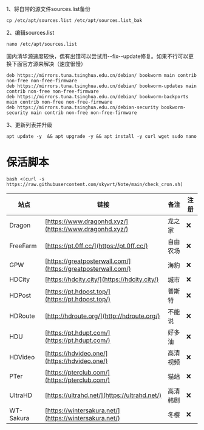 1、将自带的源文件sources.list备份
```
cp /etc/apt/sources.list /etc/apt/sources.list_bak
```

2、编辑sources.list
```
nano /etc/apt/sources.list
```

国内清华源速度较快，偶有出错可以尝试用--fix--update修复。如果不行可以更换下面官方源来解决（速度很慢）
```
deb https://mirrors.tuna.tsinghua.edu.cn/debian/ bookworm main contrib non-free non-free-firmware
deb https://mirrors.tuna.tsinghua.edu.cn/debian/ bookworm-updates main contrib non-free non-free-firmware
deb https://mirrors.tuna.tsinghua.edu.cn/debian/ bookworm-backports main contrib non-free non-free-firmware
deb https://mirrors.tuna.tsinghua.edu.cn/debian-security bookworm-security main contrib non-free non-free-firmware
```

3、更新列表并升级
```
apt update -y  && apt upgrade -y && apt install -y curl wget sudo nano
```

# 保活脚本
```
bash <(curl -s https://raw.githubusercontent.com/skywrt/Note/main/check_cron.sh)
```

| 站点 | 链接 | 备注 | 注册 |
| ---- | ---- | ---- | ---- |
| Dragon | [https://www.dragonhd.xyz/](https://www.dragonhd.xyz/) |龙之家 | ❌ |
| FreeFarm | [https://pt.0ff.cc/](https://pt.0ff.cc/) |自由农场 | ❌ |
| GPW | [https://greatposterwall.com/](https://greatposterwall.com/) |海豹 | ❌ |
| HDCity | [https://hdcity.city/](https://hdcity.city/) |城市 | ❌ |
| HDPost | [https://pt.hdpost.top/](https://pt.hdpost.top/) |普斯特 | ❌ |
| HDRoute | [http://hdroute.org/](http://hdroute.org/) |不能说 | ❌ |
| HDU | [https://pt.hdupt.com/](https://pt.hdupt.com/) |好多油 | ❌ |
| HDVideo | [https://hdvideo.one/](https://hdvideo.one/) |高清视频 | ❌ |
| PTer | [https://pterclub.com/](https://pterclub.com/) |猫站 | ❌ |
| UltraHD | [https://ultrahd.net/](https://ultrahd.net/) |高清韩剧 | ❌ |
| WT-Sakura | [https://wintersakura.net/](https://wintersakura.net/) |冬樱 | ❌ |
